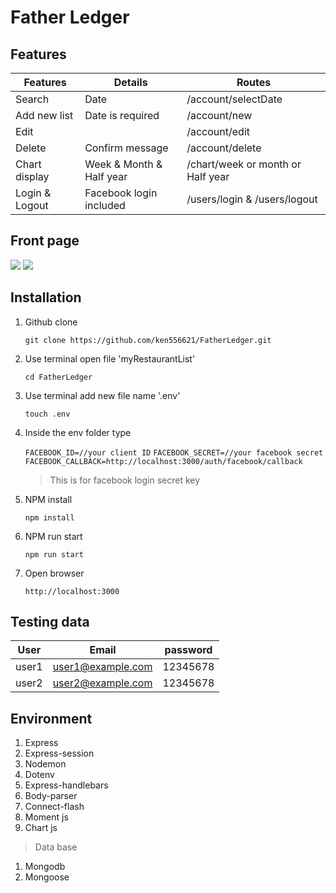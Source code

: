 # Father Ledger


## Features

| Features | Details  | Routes   |
| -------- | -------- | -------- |
| Search   | Date | /account/selectDate |
| Add new list | Date is required | /account/new |
| Edit         |          | /account/edit         | 
| Delete         | Confirm message          |/account/delete          | 
| Chart display         |  Week & Month & Half year        |  /chart/week or month or Half year        |
| Login & Logout     | Facebook login included     | /users/login & /users/logout    |

## Front page

![](https://i.imgur.com/xQiiT1e.png)
![](https://i.imgur.com/9fM2nCO.png)



## Installation
1. Github clone

    `git clone https://github.com/ken556621/FatherLedger.git`
    
2. Use terminal open file 'myRestaurantList'

     `cd FatherLedger`
     
3. Use terminal add new file name '.env'

    `touch .env`
    
4. Inside the env folder type

    `FACEBOOK_ID=//your client ID`
    `FACEBOOK_SECRET=//your facebook secret`
    `FACEBOOK_CALLBACK=http://localhost:3000/auth/facebook/callback`
    > This is for facebook login secret key
     
5. NPM install

    `npm install`
    
6. NPM run start

    `npm run start`
    
7. Open browser 
    
    `http://localhost:3000`
    
## Testing data

|   User | Email |  password |
| -------- | -------- | -------- |
|  user1        |  user1@example.com        | 12345678         |
|  user2|user2@example.com|12345678

   
## Environment
1. Express
2. Express-session
3. Nodemon
4. Dotenv
5. Express-handlebars
6. Body-parser
7. Connect-flash
8. Moment js
9. Chart js
> Data base
1. Mongodb
2. Mongoose

